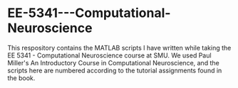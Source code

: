 # EE-5341---Computational-Neuroscience

This respository contains the MATLAB scripts I have written while taking the EE 5341 - Computational Neuroscience course at SMU. We used Paul Miller's An Introductory Course in Computational Neuroscience, and the scripts here are numbered according to the tutorial assignments found in the book.
